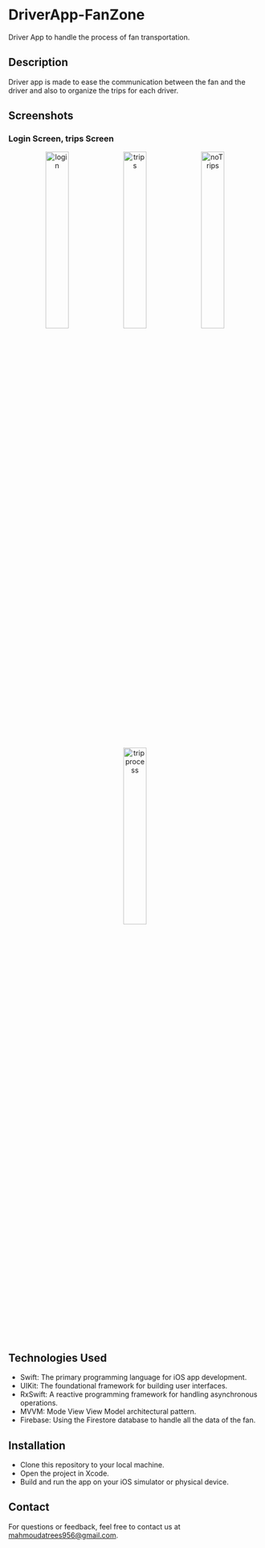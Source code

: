 # DriverApp-FanZone
Driver App to handle the process of fan transportation.

## Description
Driver app is made to ease the communication between the fan and the driver and also to organize the trips for each driver.

## Screenshots
### Login Screen, trips Screen
<p align="center">
  <img src="https://github.com/user-attachments/assets/c3a3a524-b730-4fe7-962f-526e05291d82" alt="login" width="30%" />
  <img src="https://github.com/user-attachments/assets/201e9760-e129-487b-bbaa-a8fbf966694f" alt="trips" width="30%" />
  <img src="https://github.com/user-attachments/assets/393aad07-4598-411f-9e17-b9ef50b4a8c0" alt="noTrips" width="30%" />
</p>

<p align="center">
  <img src="https://github.com/user-attachments/assets/e8e51c27-36fa-458d-aa32-7b07e6722de1" alt="trip process" width="30%" />
</p>

## Technologies Used
- Swift: The primary programming language for iOS app development.
- UIKit: The foundational framework for building user interfaces.
- RxSwift: A reactive programming framework for handling asynchronous operations.
- MVVM: Mode View View Model architectural pattern.
- Firebase: Using the Firestore database to handle all the data of the fan.

## Installation
- Clone this repository to your local machine.
- Open the project in Xcode.
- Build and run the app on your iOS simulator or physical device.

## Contact
 For questions or feedback, feel free to contact us at mahmoudatrees956@gmail.com.

